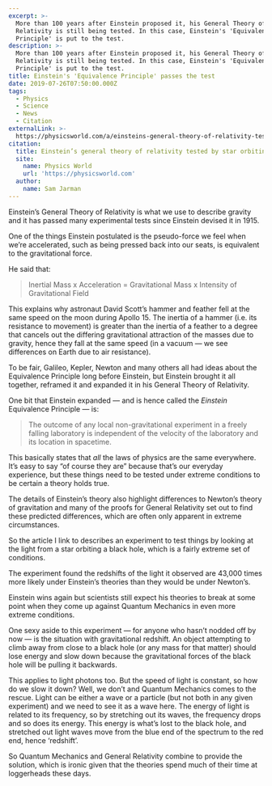 ```yaml
---
excerpt: >-
  More than 100 years after Einstein proposed it, his General Theory of
  Relativity is still being tested. In this case, Einstein's 'Equivalence
  Principle' is put to the test.
description: >-
  More than 100 years after Einstein proposed it, his General Theory of
  Relativity is still being tested. In this case, Einstein's 'Equivalence
  Principle' is put to the test.
title: Einstein's 'Equivalence Principle' passes the test
date: 2019-07-26T07:50:00.000Z
tags:
  - Physics
  - Science
  - News
  - Citation
externalLink: >-
  https://physicsworld.com/a/einsteins-general-theory-of-relativity-tested-by-star-orbiting-black-hole/
citation:
  title: Einstein’s general theory of relativity tested by star orbiting a black hole
  site:
    name: Physics World
    url: 'https://physicsworld.com'
  author:
    name: Sam Jarman
---
```

Einstein’s General Theory of Relativity is what we use to describe gravity and it has passed many experimental tests since Einstein devised it in 1915.

One of the things Einstein postulated is the pseudo-force we feel when we’re accelerated, such as being pressed back into our seats, is equivalent to the gravitational force. 

He said that:

> Inertial Mass x Acceleration = Gravitational Mass x Intensity of Gravitational Field

This explains why astronaut David Scott’s hammer and feather fell at the same speed on the moon during Apollo 15. The inertia of a hammer (i.e. its resistance to movement) is greater than the inertia of a feather to a degree that cancels out the differing gravitational attraction of the masses due to gravity, hence they fall at the same speed (in a vacuum — we see differences on Earth due to air resistance).

To be fair, Galileo, Kepler, Newton and many others all had ideas about the Equivalence Principle long before Einstein, but Einstein brought it all together, reframed it and expanded it in his General Theory of Relativity.

One bit that Einstein expanded — and is hence called the _Einstein_ Equivalence Principle — is:

> The outcome of any local non-gravitational experiment in a freely falling laboratory is independent of the velocity of the laboratory and its location in spacetime.

This basically states that _all_ the laws of physics are the same everywhere. It’s easy to say “of course they are” because that’s our everyday experience, but these things need to be tested under extreme conditions to be certain a theory holds true.

The details of Einstein’s theory also highlight differences to Newton’s theory of gravitation and many of the proofs for General Relativity set out to find these predicted differences, which are often only apparent in extreme circumstances.

So the article I link to describes an experiment to test things by looking at the light from a star orbiting a black hole, which is a fairly extreme set of conditions.

The experiment found the redshifts of the light it observed are 43,000 times more likely under Einstein’s theories than they would be under Newton’s.

Einstein wins again but scientists still expect his theories to break at some point when they come up against Quantum Mechanics in even more extreme conditions.

One sexy aside to this experiment — for anyone who hasn’t nodded off by now — is the situation with gravitational redshift. An object attempting to climb away from close to a black hole (or any mass for that matter) should lose energy and slow down because the gravitational forces of the black hole will be pulling it backwards.

This applies to light photons too. But the speed of light is constant, so how do we slow it down? Well, we don’t and Quantum Mechanics comes to the rescue. Light can be either a wave or a particle (but not both in any given experiment) and we need to see it as a wave here. The energy of light is related to its frequency, so by stretching out its waves, the frequency drops and so does its energy. This energy is what’s lost to the black hole, and stretched out light waves move from the blue end of the spectrum to the red end, hence ‘redshift’.

So Quantum Mechanics and General Relativity combine to provide the solution, which is ironic given that the theories spend much of their time at loggerheads these days.



